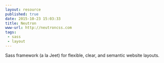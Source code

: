 ```yaml
---
layout: resource
published: true
date: 2015-10-23 15:03:33
title: Neutron
www-url: http://neutroncss.com
tags:
 - sass
 - layout
---
```


Sass framework (a la Jeet) for flexible, clear, and semantic website layouts.
